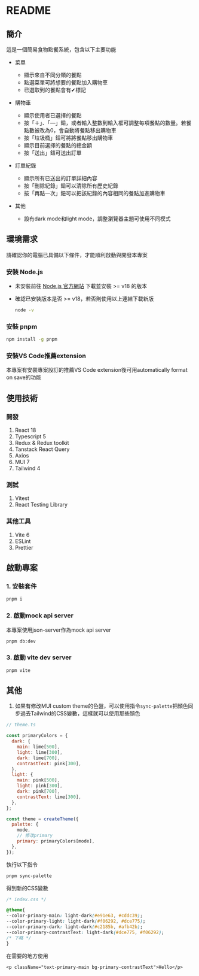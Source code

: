 # README

## 簡介

這是一個簡易食物點餐系統，包含以下主要功能

- 菜單
  - 顯示來自不同分類的餐點
  - 點選菜單可將想要的餐點加入購物車
  - 已選取到的餐點會有✔標記

- 購物車
  - 顯示使用者已選擇的餐點
  - 按「＋」、「―」鈕，或者輸入整數到輸入框可調整每項餐點的數量。若餐點數被改為0，會自動將餐點移出購物車
  - 按「垃圾桶」鈕可將將餐點移出購物車
  - 顯示目前選擇的餐點的總金額
  - 按「送出」鈕可送出訂單

- 訂單紀錄
  - 顯示所有已送出的訂單詳細內容
  - 按「刪除紀錄」鈕可以清除所有歷史紀錄
  - 按「再點一次」鈕可以把該紀錄的內容相同的餐點加進購物車

- 其他
  - 設有dark mode和light mode，調整瀏覽器主題可使用不同模式

## 環境需求

請確認你的電腦已具備以下條件，才能順利啟動與開發本專案

### 安裝 Node.js

- 未安裝前往 [Node.js 官方網站](https://nodejs.org/) 下載並安裝 >= v18 的版本
- 確認已安裝版本是否 >= v18，若否則使用以上連結下載新版

  ```bash
  node -v
  ```

### 安裝 pnpm

```bash
npm install -g pnpm
```

### 安裝VS Code推薦extension

本專案有安裝專案設訂的推薦VS Code extension後可用automatically format on save的功能

## 使用技術

### 開發

1. React 18
2. Typescript 5
3. Redux & Redux toolkit
4. Tanstack React Query
5. Axios
6. MUI 7
7. Tailwind 4

### 測試

1. Vitest
2. React Testing Library

### 其他工具

1. Vite 6
2. ESLint
3. Prettier

## 啟動專案

### 1. 安裝套件

```bash
pnpm i
```

### 2. 啟動mock api server

本專案使用json-server作為mock api server

```bash
pnpm db:dev
```

### 3. 啟動 vite dev server

```bash
pnpm vite
```

## 其他

1. 如果有修改MUI custom theme的色盤，可以使用指令`sync-palette`把顏色同步過去Tailwind的CSS變數，這樣就可以使用那些顏色

```js
// theme.ts

const primaryColors = {
  dark: {
    main: lime[500],
    light: lime[300],
    dark: lime[700],
    contrastText: pink[300],
  },
  light: {
    main: pink[500],
    light: pink[300],
    dark: pink[700],
    contrastText: lime[300],
  },
};

const theme = createTheme({
  palette: {
    mode,
    // 修改primary
    primary: primaryColors[mode],
  },
});
```

執行以下指令

```bash
pnpm sync-palette
```

得到新的CSS變數

```css
/* index.css */

@theme{
--color-primary-main: light-dark(#e91e63, #cddc39);
--color-primary-light: light-dark(#f06292, #dce775);
--color-primary-dark: light-dark(#c2185b, #afb42b);
--color-primary-contrastText: light-dark(#dce775, #f06292);
/* 下略 */
}
```

在需要的地方使用

```tsx
<p className="text-primary-main bg-primary-contrastText">Hello</p>
```